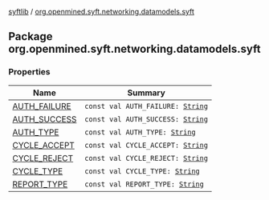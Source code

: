 [syftlib](../index.md) / [org.openmined.syft.networking.datamodels.syft](./index.md)

## Package org.openmined.syft.networking.datamodels.syft

### Properties

| Name | Summary |
|---|---|
| [AUTH_FAILURE](-a-u-t-h_-f-a-i-l-u-r-e.md) | `const val AUTH_FAILURE: `[`String`](https://kotlinlang.org/api/latest/jvm/stdlib/kotlin/-string/index.html) |
| [AUTH_SUCCESS](-a-u-t-h_-s-u-c-c-e-s-s.md) | `const val AUTH_SUCCESS: `[`String`](https://kotlinlang.org/api/latest/jvm/stdlib/kotlin/-string/index.html) |
| [AUTH_TYPE](-a-u-t-h_-t-y-p-e.md) | `const val AUTH_TYPE: `[`String`](https://kotlinlang.org/api/latest/jvm/stdlib/kotlin/-string/index.html) |
| [CYCLE_ACCEPT](-c-y-c-l-e_-a-c-c-e-p-t.md) | `const val CYCLE_ACCEPT: `[`String`](https://kotlinlang.org/api/latest/jvm/stdlib/kotlin/-string/index.html) |
| [CYCLE_REJECT](-c-y-c-l-e_-r-e-j-e-c-t.md) | `const val CYCLE_REJECT: `[`String`](https://kotlinlang.org/api/latest/jvm/stdlib/kotlin/-string/index.html) |
| [CYCLE_TYPE](-c-y-c-l-e_-t-y-p-e.md) | `const val CYCLE_TYPE: `[`String`](https://kotlinlang.org/api/latest/jvm/stdlib/kotlin/-string/index.html) |
| [REPORT_TYPE](-r-e-p-o-r-t_-t-y-p-e.md) | `const val REPORT_TYPE: `[`String`](https://kotlinlang.org/api/latest/jvm/stdlib/kotlin/-string/index.html) |
